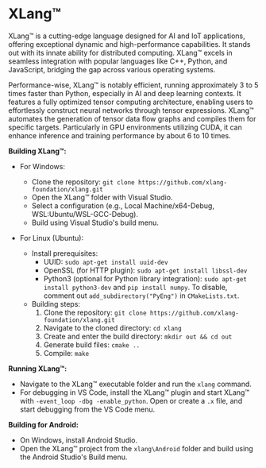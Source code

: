 # XLang™
XLang™ is a cutting-edge language designed for AI and IoT applications, offering exceptional dynamic and high-performance capabilities. It stands out with its innate ability for distributed computing. XLang™ excels in seamless integration with popular languages like C++, Python, and JavaScript, bridging the gap across various operating systems.

Performance-wise, XLang™ is notably efficient, running approximately 3 to 5 times faster than Python, especially in AI and deep learning contexts. It features a fully optimized tensor computing architecture, enabling users to effortlessly construct neural networks through tensor expressions. XLang™ automates the generation of tensor data flow graphs and compiles them for specific targets. Particularly in GPU environments utilizing CUDA, it can enhance inference and training performance by about 6 to 10 times.

**Building XLang™:**

- For Windows:
  - Clone the repository: `git clone https://github.com/xlang-foundation/xlang.git`
  - Open the XLang™ folder with Visual Studio.
  - Select a configuration (e.g., Local Machine/x64-Debug, WSL:Ubuntu/WSL-GCC-Debug).
  - Build using Visual Studio's build menu.

- For Linux (Ubuntu):
  - Install prerequisites:
    - UUID: `sudo apt-get install uuid-dev`
    - OpenSSL (for HTTP plugin): `sudo apt-get install libssl-dev`
    - Python3 (optional for Python library integration): `sudo apt-get install python3-dev` and `pip install numpy`. To disable, comment out `add_subdirectory("PyEng")` in `CMakeLists.txt`.
  - Building steps:
    1. Clone the repository: `git clone https://github.com/xlang-foundation/xlang.git`
    2. Navigate to the cloned directory: `cd xlang`
    3. Create and enter the build directory: `mkdir out && cd out`
    4. Generate build files: `cmake ..`
    5. Compile: `make`

**Running XLang™:**

- Navigate to the XLang™ executable folder and run the `xlang` command.
- For debugging in VS Code, install the XLang™ plugin and start XLang™ with `-event_loop -dbg -enable_python`. Open or create a `.x` file, and start debugging from the VS Code menu.

**Building for Android:**

- On Windows, install Android Studio.
- Open the XLang™ project from the `xlang\Android` folder and build using the Android Studio's Build menu.  
